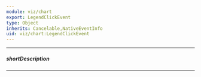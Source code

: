 ```yaml
---
module: viz/chart
export: LegendClickEvent
type: Object
inherits: Cancelable,NativeEventInfo
uid: viz/chart:LegendClickEvent
---
```

---
##### shortDescription
<!-- Description goes here -->

---
<!-- Description goes here -->